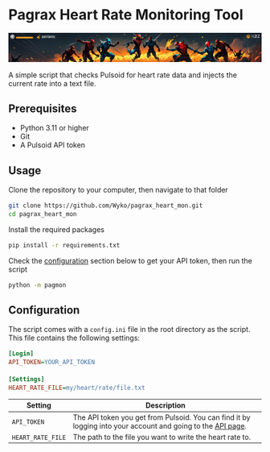 # Pagrax Heart Rate Monitoring Tool
![Banner Image](images/banner2.png)

A simple script that checks Pulsoid for heart rate data and injects the current rate into a text file. 

## Prerequisites
- Python 3.11 or higher
- Git
- A Pulsoid API token

## Usage
Clone the repository to your computer, then navigate to that folder
```bash
git clone https://github.com/Wyko/pagrax_heart_mon.git
cd pagrax_heart_mon
```
Install the required packages
```bash
pip install -r requirements.txt
```
Check the [configuration](#configuration) section below to get your API token, then run the script
```bash
python -m pagmon
```

## Configuration
The script comes with a `config.ini` file in the root directory as the script. This file contains the following settings:
```ini
[Login]
API_TOKEN=YOUR_API_TOKEN

[Settings]
HEART_RATE_FILE=my/heart/rate/file.txt
```
| Setting | Description |
| --- | --- |
| `API_TOKEN` | The API token you get from Pulsoid. You can find it by logging into your account and going to the [API page](https://docs.pulsoid.net/access-token-management/manual-token-issuing). |
| `HEART_RATE_FILE` | The path to the file you want to write the heart rate to. |